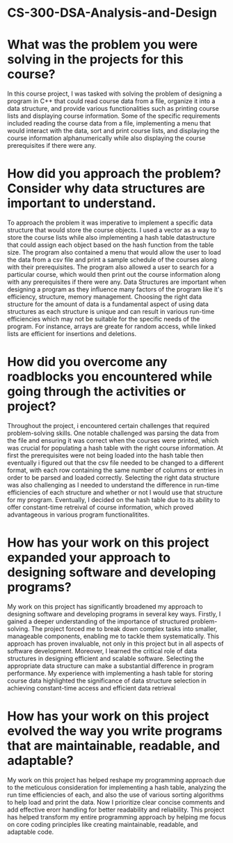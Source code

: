 # CS-300-DSA-Analysis-and-Design

# What was the problem you were solving in the projects for this course?

In this course project, I was tasked with solving the problem of designing a program in C++ that could read course data from a file, organize it into a data structure, and provide various functionalities such as printing course lists and displaying course information. Some of the specific requirements included reading the course data from a file, implementing a menu that would interact with the data, sort and print course lists, and displaying the course information alphanumerically while also displaying the course prerequisites if there were any. 

# How did you approach the problem? Consider why data structures are important to understand.

To approach the problem it was imperative to implement a specific data structure that would store the course objects. I used a vector as a way to store the course lists while also implementing a hash table datastructure that could assign each object based on the hash function from the table size. The program also contained a menu that would allow the user to load the data from a csv file and print a sample schedule of the courses along with their prerequisites. The program also allowed a user to search for a particular course, which would then print out the course information along with any prerequisites if there were any. Data Structures are important when designing a program as they influence many factors of the program like it's efficiency, structure, memory management. Choosing the right data structure for the amount of data is a fundamental aspect of using data structures as each structure is unique and can result in various run-time efficiencies which may not be suitable for the specific needs of the program. For instance, arrays are greate for random access, while linked lists are efficient for insertions and deletions. 

# How did you overcome any roadblocks you encountered while going through the activities or project? 

Throughout the project, i encountered certain challenges that required problem-solving skills. One notable challenged was parsing the data from the file and ensuring it was correct when the courses were printed, which was crucial for populating a hash table with the right course information. At first the prerequisites were not being loaded into the hash table then eventually i figured out that the csv file needed to be changed to a different format, with each row containing the same number of columns or entries in order to be parsed and loaded correctly. Selecting the right data structure was also challenging as I needed to understand the difference in run-time efficiencies of each structure and whether or not I would use that structure for my program. Eventually, I decided on the hash table due to its ability to offer constant-time retreival of course information, which proved advantageous in various program functionalitites. 

# How has your work on this project expanded your approach to designing software and developing programs?

My work on this project has significantly broadened my approach to designing software and developing programs in several key ways. Firstly, I gained a deeper understanding of the importance of structured problem-solving. The project forced me to break down complex tasks into smaller, manageable components, enabling me to tackle them systematically. This approach has proven invaluable, not only in this project but in all aspects of software development. Moreover, I learned the critical role of data structures in designing efficient and scalable software. Selecting the appropriate data structure can make a substantial difference in program performance. My experience with implementing a hash table for storing course data highlighted the significance of data structure selection in achieving constant-time access and efficient data retrieval

# How has your work on this project evolved the way you write programs that are maintainable, readable, and adaptable?

My work on this project has helped reshape my programming approach due to the meticulous consideration for implementing a hash table, analyzing the run time efficiencies of each, and also the use of various sorting algorithms to help load and print the data. Now I prioritize clear concise comments and add effective erorr handling for better readability and reliability. This project has helped transform my entire programming approach by helping me focus on core coding principles like creating maintainable, readable, and adaptable code. 
